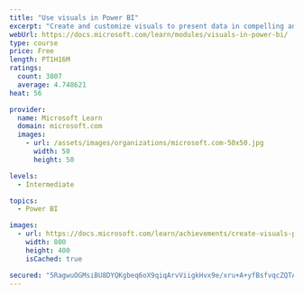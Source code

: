 ```yaml
---
title: "Use visuals in Power BI"
excerpt: "Create and customize visuals to present data in compelling and insightful ways."
webUrl: https://docs.microsoft.com/learn/modules/visuals-in-power-bi/
type: course
price: Free
length: PT1H16M
ratings:
  count: 3807
  average: 4.748621
heat: 56

provider:
  name: Microsoft Learn
  domain: microsoft.com
  images:
    - url: /assets/images/organizations/microsoft.com-50x50.jpg
      width: 50
      height: 50

levels:
  - Intermediate

topics:
  - Power BI

images:
  - url: https://docs.microsoft.com/learn/achievements/create-visuals-power-bi-desktop-social.png
    width: 800
    height: 400
    isCached: true

secured: "5RagwuOGMsiBU8DYQKgbeq6oX9qiqArvViigkHvx9e/xru+A+yfBsfvqcZQTA20ZhDA3AD9VYVymqfBwz8r9QYORb/WY5poo5H6qNTk+NeZR98iBDOQ6A3GJABS0M0UdYDIsvauCPLHHZ1NvNVhbgX8U8O3Q2G66GQ8VxDgQVLZL811rQtjS1p9b0+NUd+64fTwOvUiU5Y54IhnUpyhqia9LMgCvTUTX/9RFEAlQ+kPNvtW6BcEEqyvD0CLiT58EGDbP2bbitJrXCgPG0/Hi3gSGVOOM253CV9aRyxsZiiNEUD0GAVx+l6N6SgXf9pRd9h5J7syzwn7Nd06qv1o+654x/n+32Xv/FVPajYwiAsF5eb/pf8hgp0an8GvAGeWu5TeVmLWpZM/1EujioLcHGFsNwbAG0BYzLic36hhCmN0=;j6mWYqJmsWp64FUhwkWmiw=="
---
```


